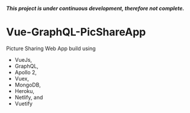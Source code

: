 ##### This project is under continuous development, therefore not complete.

# Vue-GraphQL-PicShareApp
Picture Sharing Web App build using 
- VueJs, 
- GraphQL, 
- Apollo 2, 
- Vuex,
- MongoDB, 
- Heroku, 
- Netlify, and 
- Vuetify
